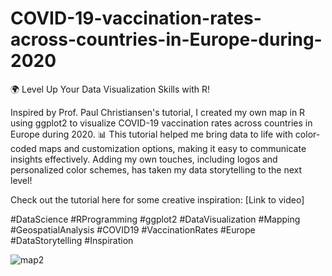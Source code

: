 # COVID-19-vaccination-rates-across-countries-in-Europe-during-2020

🌍 Level Up Your Data Visualization Skills with R!

Inspired by Prof. Paul Christiansen's tutorial, I created my own map in R using ggplot2 to visualize COVID-19 vaccination rates across countries in Europe during 2020. 📊 This tutorial helped me bring data to life with color-coded maps and customization options, making it easy to communicate insights effectively. Adding my own touches, including logos and personalized color schemes, has taken my data storytelling to the next level!

Check out the tutorial here for some creative inspiration: [Link to video]

#DataScience #RProgramming #ggplot2 #DataVisualization #Mapping #GeospatialAnalysis #COVID19 #VaccinationRates #Europe #DataStorytelling #Inspiration

![map2](https://github.com/user-attachments/assets/8b9d2dd5-4a69-46c3-b5d7-afa7046de688)

